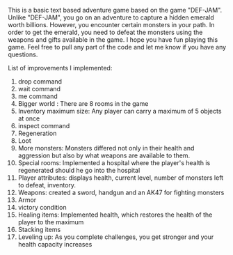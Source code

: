 This is a basic text based adventure game based on the game "DEF-JAM".
Unlike "DEF-JAM", you go on an adventure to capture a hidden emerald worth billions.
However, you encounter certain monsters in your path.
In order to get the emerald, you need to defeat the monsters using the weapons and gifts available in the game.
I hope you have fun playing this game. 
Feel free to pull any part of the code and let me know if you have any questions.

 
List of improvements I implemented:
1. drop command
2. wait command
3. me command
4. Bigger world : There are 8 rooms in the game
5. Inventory maximum size: Any player can carry a maximum of 5 objects at once
6. inspect command
7. Regeneration 
8. Loot 
9. More monsters: Monsters differed not only in their health and aggression but also by what weapons are available to them.
10. Special rooms: Implemented a hospital where the player's health is regenerated should he go into the hospital
11. Player attributes: displays health, current level, number of monsters left to defeat, inventory.
12. Weapons: created a sword, handgun and an AK47 for fighting monsters
13. Armor
14. victory condition
15. Healing items: Implemented health, which restores the health of the player to the maximum
16. Stacking items
17. Leveling up: As you complete challenges, you get stronger and your health capacity increases
